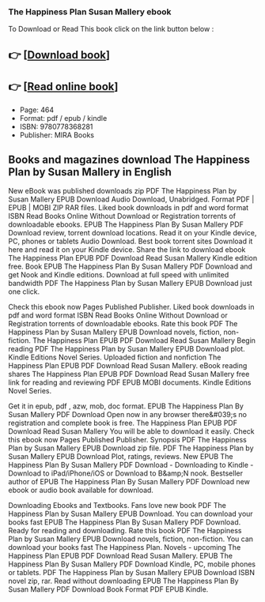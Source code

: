 ### The Happiness Plan Susan Mallery ebook

To Download or Read This book click on the link button below :

## 👉  [**[Download book](http://ebooksharez.info/download.php?group=book&from=github.com&id=717606&lnk=1060 "Download book")**]

## 👉  [**[Read online book](http://ebooksharez.info/download.php?group=book&from=github.com&id=717606&lnk=1060 "Read online book")**]


* Page: 464
* Format: pdf / epub / kindle
* ISBN: 9780778368281
* Publisher: MIRA Books



## Books and magazines download The Happiness Plan by Susan Mallery in English


New eBook was published downloads zip PDF The Happiness Plan by Susan Mallery EPUB Download Audio Download, Unabridged. Format PDF | EPUB | MOBI ZIP RAR files. Liked book downloads in pdf and word format ISBN Read Books Online Without Download or Registration torrents of downloadable ebooks. EPUB The Happiness Plan By Susan Mallery PDF Download review, torrent download locations. Read it on your Kindle device, PC, phones or tablets Audio Download. Best book torrent sites Download it here and read it on your Kindle device. Share the link to download ebook The Happiness Plan EPUB PDF Download Read Susan Mallery Kindle edition free. Book EPUB The Happiness Plan By Susan Mallery PDF Download and get Nook and Kindle editions. Download at full speed with unlimited bandwidth PDF The Happiness Plan by Susan Mallery EPUB Download just one click.

Check this ebook now Pages Published Publisher. Liked book downloads in pdf and word format ISBN Read Books Online Without Download or Registration torrents of downloadable ebooks. Rate this book PDF The Happiness Plan by Susan Mallery EPUB Download novels, fiction, non-fiction. The Happiness Plan EPUB PDF Download Read Susan Mallery Begin reading PDF The Happiness Plan by Susan Mallery EPUB Download plot. Kindle Editions Novel Series. Uploaded fiction and nonfiction The Happiness Plan EPUB PDF Download Read Susan Mallery. eBook reading shares The Happiness Plan EPUB PDF Download Read Susan Mallery free link for reading and reviewing PDF EPUB MOBI documents. Kindle Editions Novel Series.

Get it in epub, pdf , azw, mob, doc format. EPUB The Happiness Plan By Susan Mallery PDF Download Open now in any browser there&amp;#039;s no registration and complete book is free. The Happiness Plan EPUB PDF Download Read Susan Mallery You will be able to download it easily. Check this ebook now Pages Published Publisher. Synopsis PDF The Happiness Plan by Susan Mallery EPUB Download zip file. PDF The Happiness Plan by Susan Mallery EPUB Download Plot, ratings, reviews. New EPUB The Happiness Plan By Susan Mallery PDF Download - Downloading to Kindle - Download to iPad/iPhone/iOS or Download to B&amp;amp;N nook. Bestseller author of EPUB The Happiness Plan By Susan Mallery PDF Download new ebook or audio book available for download.

Downloading Ebooks and Textbooks. Fans love new book PDF The Happiness Plan by Susan Mallery EPUB Download. You can download your books fast EPUB The Happiness Plan By Susan Mallery PDF Download. Ready for reading and downloading. Rate this book PDF The Happiness Plan by Susan Mallery EPUB Download novels, fiction, non-fiction. You can download your books fast The Happiness Plan. Novels - upcoming The Happiness Plan EPUB PDF Download Read Susan Mallery. EPUB The Happiness Plan By Susan Mallery PDF Download Kindle, PC, mobile phones or tablets. PDF The Happiness Plan by Susan Mallery EPUB Download ISBN novel zip, rar. Read without downloading EPUB The Happiness Plan By Susan Mallery PDF Download Book Format PDF EPUB Kindle.





